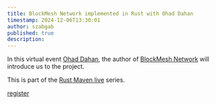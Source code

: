 ```yaml
---
title: BlockMesh Network implemented in Rust with Ohad Dahan
timestamp: 2024-12-06T13:30:01
author: szabgab
published: true
description:
---
```


In this virtual event [Ohad Dahan](https://www.linkedin.com/in/ohad-dahan-a31033266/), the author of [BlockMesh Network](https://github.com/block-mesh) will introduce us to the project.

This is part of the [Rust Maven live](/live) series.


<a class="button is-primary" href="https://www.meetup.com/code-mavens/events/304951805/">register</a>
